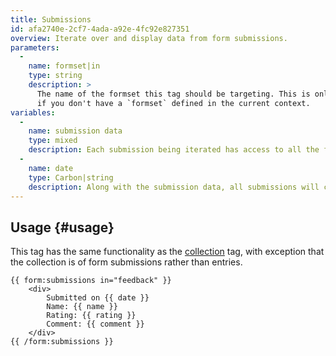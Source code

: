 ```yaml
---
title: Submissions
id: afa2740e-2cf7-4ada-a92e-4fc92e827351
overview: Iterate over and display data from form submissions.
parameters:
  -
    name: formset|in
    type: string
    description: >
      The name of the formset this tag should be targeting. This is only required if you do _not_ use the `form:set` tag, or
      if you don't have a `formset` defined in the current context.
variables:
  -
    name: submission data
    type: mixed
    description: Each submission being iterated has access to all the field names as variables.
  -
    name: date
    type: Carbon|string
    description: Along with the submission data, all submissions will contain the date they were submitted.
---
```


## Usage {#usage}

This tag has the same functionality as the [collection](/docs/tags/collection) tag, with exception that the collection
is of form submissions rather than entries.

```
{{ form:submissions in="feedback" }}
    <div>
        Submitted on {{ date }}
        Name: {{ name }}
        Rating: {{ rating }}
        Comment: {{ comment }}
    </div>
{{ /form:submissions }}
```
